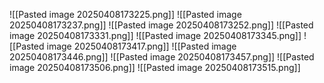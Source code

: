 ![[Pasted image 20250408173225.png]]
![[Pasted image 20250408173237.png]]
![[Pasted image 20250408173252.png]]
![[Pasted image 20250408173331.png]]
![[Pasted image 20250408173345.png]]
![[Pasted image 20250408173417.png]]
![[Pasted image 20250408173446.png]]
![[Pasted image 20250408173457.png]]
![[Pasted image 20250408173506.png]]
![[Pasted image 20250408173515.png]]
